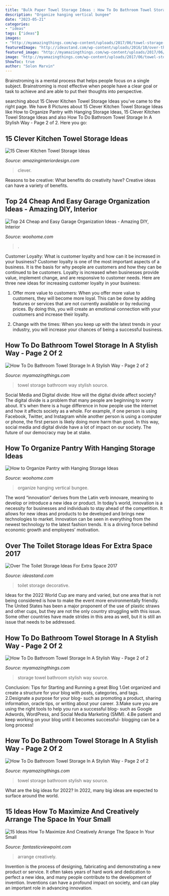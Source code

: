 ```yaml
---
title: "Bulk Paper Towel Storage Ideas : How To Do Bathroom Towel Storage In A Stylish Way"
description: "Organize hanging vertical bungee"
date: "2023-05-21"
categories:
- "ideas"
tags: ["ideas"]
images:
- "http://myamazingthings.com/wp-content/uploads/2017/06/towel-storage-2-1.jpg"
featuredImage: "http://ideastand.com/wp-content/uploads/2016/10/over-the-toilet-storage/10-over-the-toilet-storage-ideas.jpg"
featured_image: "http://myamazingthings.com/wp-content/uploads/2017/06/towel-storage-2-1.jpg"
image: "http://myamazingthings.com/wp-content/uploads/2017/06/towel-storage-1-1.jpg"
ShowToc: true
author: "Solon Marvin"
---
```



Brainstroming is a mental process that helps people focus on a single subject. Brainstroming is most effective when people have a clear goal or task to achieve and are able to put their thoughts into perspective.

	

		
searching about 15 Clever Kitchen Towel Storage Ideas you've came to the right page. We have 8 Pictures about 15 Clever Kitchen Towel Storage Ideas like How to Organize Pantry with Hanging Storage Ideas, 15 Clever Kitchen Towel Storage Ideas and also How To Do Bathroom Towel Storage In A Stylish Way - Page 2 of 2. Here you go:
		
    
## 15 Clever Kitchen Towel Storage Ideas

<img loading=lazy src="http://www.amazinginteriordesign.com/wp-content/uploads/2016/12/15-clever-kitchen-towel-storage-ideas-7.jpg" onerror="this.onerror=null;this.src='https://tse2.mm.bing.net/th?id=OIP.YDo-e0mn-MIiW_gKKtuQLwHaKR&amp;pid=15.1';" alt="15 Clever Kitchen Towel Storage Ideas">

_Source: amazinginteriordesign.com_

>clever. 

	

Reasons to be creative: What benefits do creativity have?
Creative ideas can have a variety of benefits.

    
## Top 24 Cheap And Easy Garage Organization Ideas - Amazing DIY, Interior

<img loading=lazy src="https://www.woohome.com/wp-content/uploads/2017/08/best-garage-storage-ideas-1-2.jpg" onerror="this.onerror=null;this.src='https://tse4.mm.bing.net/th?id=OIP.nHRX2BcPcO3NGtngM7KCzAHaJ4&amp;pid=15.1';" alt="Top 24 Cheap and Easy Garage Organization Ideas - Amazing DIY, Interior">

_Source: woohome.com_

>. 

	

Customer Loyalty: What is customer loyalty and how can it be increased in your business?
Customer loyalty is one of the most important aspects of a business. It is the basis for why people are customers and how they can be continued to be customers. Loyalty is increased when businesses provide value, implement change, and are responsive to customer needs. Here are three new ideas for increasing customer loyalty in your business:
1. Offer more value to customers: When you offer more value to customers, they will become more loyal. This can be done by adding features or services that are not currently available or by reducing prices. By doing this, you will create an emotional connection with your customers and increase their loyalty.

2. Change with the times: When you keep up with the latest trends in your industry, you will increase your chances of being a successful business.

    
## How To Do Bathroom Towel Storage In A Stylish Way - Page 2 Of 2

<img loading=lazy src="http://myamazingthings.com/wp-content/uploads/2017/06/towel-storage-2-1.jpg" onerror="this.onerror=null;this.src='https://tse4.mm.bing.net/th?id=OIP.tZPIJkF8pViRugbObNLUQAHaJ3&amp;pid=15.1';" alt="How To Do Bathroom Towel Storage In A Stylish Way - Page 2 of 2">

_Source: myamazingthings.com_

>towel storage bathroom way stylish source. 

	

Social Media and Digital divide: How will the digital divide affect society?
The digital divide is a problem that many people are beginning to worry about. It's when there is a huge difference in how people use the internet and how it affects society as a whole. For example, if one person is using Facebook, Twitter, and Instagram while another person is using a computer or phone, the first person is likely doing more harm than good. In this way, social media and digital divide have a lot of impact on our society. The future of our democracy may be at stake.

    
## How To Organize Pantry With Hanging Storage Ideas

<img loading=lazy src="http://www.woohome.com/wp-content/uploads/2020/02/01-pantry-wall-paper-towels-storage.jpg" onerror="this.onerror=null;this.src='https://tse3.mm.bing.net/th?id=OIP.L0dd-PBlxubOZdCcKXELjgHaOd&amp;pid=15.1';" alt="How to Organize Pantry with Hanging Storage Ideas">

_Source: woohome.com_

>organize hanging vertical bungee. 

	

The word “innovation” derives from the Latin verb innovare, meaning to develop or introduce a new idea or product. In today’s world, innovation is a necessity for businesses and individuals to stay ahead of the competition. It allows for new ideas and products to be developed and brings new technologies to market. Innovation can be seen in everything from the newest technology to the latest fashion trends. It is a driving force behind economic growth and employees’ motivation.

    
## Over The Toilet Storage Ideas For Extra Space 2017

<img loading=lazy src="http://ideastand.com/wp-content/uploads/2016/10/over-the-toilet-storage/10-over-the-toilet-storage-ideas.jpg" onerror="this.onerror=null;this.src='https://tse4.mm.bing.net/th?id=OIP.O4yO1RGIfKgwGnCat4P7LAHaJ6&amp;pid=15.1';" alt="Over The Toilet Storage Ideas For Extra Space 2017">

_Source: ideastand.com_

>toilet storage decorative. 

	

Ideas for the 2022 World Cup are many and varied, but one area that is not being considered is how to make the event more environmentally friendly. The United States has been a major proponent of the use of plastic straws and other cups, but they are not the only country struggling with this issue. Some other countries have made strides in this area as well, but it is still an issue that needs to be addressed.

    
## How To Do Bathroom Towel Storage In A Stylish Way - Page 2 Of 2

<img loading=lazy src="http://myamazingthings.com/wp-content/uploads/2017/06/towel-storage-6.jpg" onerror="this.onerror=null;this.src='https://tse4.mm.bing.net/th?id=OIP.xEqLoaLlHp86ZksMkWQGjAHaLH&amp;pid=15.1';" alt="How To Do Bathroom Towel Storage In A Stylish Way - Page 2 of 2">

_Source: myamazingthings.com_

>storage towel bathroom stylish way source. 

	

Conclusion: Tips for Starting and Running a great Blog
1.Get organized and create a structure for your blog with posts, categories, and tags.
2.Designate a purpose for your blog- such as promoting a product, sharing information, oracle tips, or writing about your career. 
3.Make sure you are using the right tools to help you run a successful blog- such as Google Adwords, WordPress, and Social Media Marketing (SMM). 
4.Be patient and keep working on your blog until it becomes successful- blogging can be a long process!

    
## How To Do Bathroom Towel Storage In A Stylish Way - Page 2 Of 2

<img loading=lazy src="http://myamazingthings.com/wp-content/uploads/2017/06/towel-storage-1-1.jpg" onerror="this.onerror=null;this.src='https://tse4.mm.bing.net/th?id=OIP.TKUIHUPtN4CmSCZbT_r7rwHaK4&amp;pid=15.1';" alt="How To Do Bathroom Towel Storage In A Stylish Way - Page 2 of 2">

_Source: myamazingthings.com_

>towel storage bathroom stylish way source. 

	

What are the big ideas for 2022?
In 2022, many big ideas are expected to surface around the world.

    
## 15 Ideas How To Maximize And Creatively Arrange The Space In Your Small

<img loading=lazy src="http://www.fantasticviewpoint.com/wp-content/uploads/2015/11/Lavish-Kitchen-Design-Presented-with-Creative-Kitchen-Storage-Ideas-in-the-Form-of-Drawer-Implemented-with-Roller-for-Tissue-and-Towel-634x963.jpg" onerror="this.onerror=null;this.src='https://tse4.mm.bing.net/th?id=OIP.6zfiYRydvfKeVxlNrTtrTwHaLP&amp;pid=15.1';" alt="15 Ideas How To Maximize And Creatively Arrange The Space In Your Small">

_Source: fantasticviewpoint.com_

>arrange creatively. 

	

Invention is the process of designing, fabricating and demonstrating a new product or service. It often takes years of hard work and dedication to perfect a new idea, and many people contribute to the development of invention. Inventions can have a profound impact on society, and can play an important role in advancing innovation.

